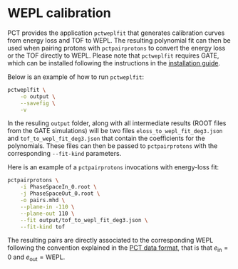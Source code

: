 # WEPL calibration

PCT provides the application `pctweplfit` that generates calibration curves from energy loss and TOF to WEPL. The resulting polynomial fit can then be used when pairing protons with `pctpairprotons` to convert the energy loss or the TOF directly to WEPL. Please note that `pctweplfit` requires GATE, which can be installed following the instructions in the [installation guide](installation.md).

Below is an example of how to run `pctweplfit`:
```bash
pctweplfit \
    -o output \
    --savefig \
    -v
```

In the resuling `output` folder, along with all intermediate results (ROOT files from the GATE simulations) will be two files `eloss_to_wepl_fit_deg3.json` and `tof_to_wepl_fit_deg3.json` that contain the coefficients for the polynomials. These files can then be passed to `pctpairprotons` with the corresponding `--fit-kind` parameters.

Here is an example of a `pctpairprotons` invocations with energy-loss fit:
```bash
pctpairprotons \
    -i PhaseSpaceIn_0.root \
    -j PhaseSpaceOut_0.root \
    -o pairs.mhd \
    --plane-in -110 \
    --plane-out 110 \
    --fit output/tof_to_wepl_fit_deg3.json \
    --fit-kind tof
```

The resulting pairs are directly associated to the corresponding WEPL following the convention explained in the [PCT data format](pct_format.md), that is that $e_\text{in}=0$ and $e_\text{out}=\text{WEPL}$.
